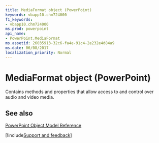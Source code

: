 ```yaml
---
title: MediaFormat object (PowerPoint)
keywords: vbapp10.chm724000
f1_keywords:
- vbapp10.chm724000
ms.prod: powerpoint
api_name:
- PowerPoint.MediaFormat
ms.assetid: 26035913-32c6-fa4e-91c4-2e232e4d84a9
ms.date: 06/08/2017
localization_priority: Normal
---
```



# MediaFormat object (PowerPoint)

Contains methods and properties that allow access to and control over audio and video media.


## See also


[PowerPoint Object Model Reference](overview/PowerPoint/object-model.md)

[!include[Support and feedback](~/includes/feedback-boilerplate.md)]